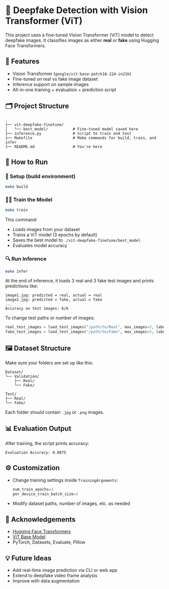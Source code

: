 # 🧠 Deepfake Detection with Vision Transformer (ViT)

This project uses a fine-tuned Vision Transformer (ViT) model to detect deepfake images. It classifies images as either **real** or **fake** using Hugging Face Transformers.

## 🚀 Features

- Vision Transformer (`google/vit-base-patch16-224-in21k`)
- Fine-tuned on real vs fake image dataset
- Inference support on sample images
- All-in-one training + evaluation + prediction script

## 🗂️ Project Structure

```
.
├── vit-deepfake-finetune/
│   └── best_model/           # Fine-tuned model saved here
├── inference.py              # Script to train and test
├── Makefile                  # Make commands for build, train, and infer
├── README.md                 # You're here
```

## 🏁 How to Run

### 🔧 Setup (build environment)

```bash
make build
```

### 🏋️‍♂️ Train the Model

```bash
make train
```

This command:

- Loads images from your dataset
- Trains a ViT model (3 epochs by default)
- Saves the best model to `./vit-deepfake-finetune/best_model`
- Evaluates model accuracy

### 🔍 Run Inference

```bash
make infer
```

At the end of inference, it loads 3 real and 3 fake test images and prints predictions like:

```
image1.jpg: predicted = real, actual = real
image2.jpg: predicted = fake, actual = fake
...
Accuracy on test images: 6/6
```

To change test paths or number of images:

```python
real_test_images = load_test_images("/path/to/Real", max_images=3, label=0)
fake_test_images = load_test_images("/path/to/Fake", max_images=3, label=1)
```

## 🖼️ Dataset Structure

Make sure your folders are set up like this:

```
Dataset/
└── Validation/
    ├── Real/
    └── Fake/

Test/
├── Real/
└── Fake/
```

Each folder should contain `.jpg` or `.png` images.

## 📊 Evaluation Output

After training, the script prints accuracy:

```
Evaluation Accuracy: 0.8875
```

## ⚙️ Customization

- Change training settings inside `TrainingArguments`:

  ```python
  num_train_epochs=3
  per_device_train_batch_size=2
  ```

- Modify dataset paths, number of images, etc. as needed

## 🙏 Acknowledgements

- [Hugging Face Transformers](https://huggingface.co/transformers/)
- [ViT Base Model](https://huggingface.co/google/vit-base-patch16-224-in21k)
- PyTorch, Datasets, Evaluate, Pillow

## 💡 Future Ideas

- Add real-time image prediction via CLI or web app
- Extend to deepfake video frame analysis
- Improve with data augmentation
